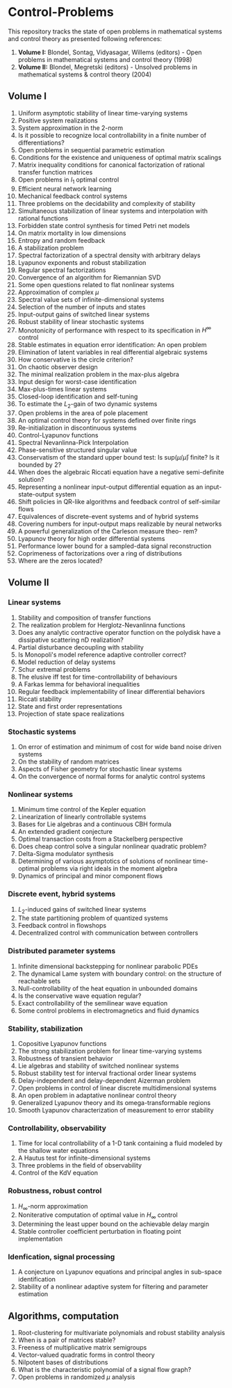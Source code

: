 # Control-Problems

This repository tracks the state of open problems in mathematical systems and control theory as presented following references:

1. **Volume I:** Blondel, Sontag, Vidyasagar, Willems (editors) - Open problems in mathematical systems and control theory (1998)
2. **Volume II:** Blondel, Megretski (editors) - Unsolved problems in mathematical systems & control theory (2004)

## Volume I

1. Uniform asymptotic stability of linear time-varying systems
2. Positive system realizations
3. System approximation in the 2-norm
4. Is it possible to recognize local controllability in a finite number of differentiations?
5. Open problems in sequential parametric estimation
6. Conditions for the existence and uniqueness of optimal matrix scalings
7. Matrix inequality conditions for canonical factorization of rational transfer function matrices
8. Open problems in $l_{1}$ optimal control
9. Efficient neural network learning
10. Mechanical feedback control systems
11. Three problems on the decidability and complexity of stability
12. Simultaneous stabilization of linear systems and interpolation with rational functions
13. Forbidden state control synthesis for timed Petri net models
14. On matrix mortality in low dimensions
15. Entropy and random feedback
16. A stabilization problem
17. Spectral factorization of a spectral density with arbitrary delays
18. Lyapunov exponents and robust stabilization
19. Regular spectral factorizations
20. Convergence of an algorithm for Riemannian SVD
21. Some open questions related to flat nonlinear systems
22. Approximation of complex $\mu$
23. Spectral value sets of infinite-dimensional systems
24. Selection of the number of inputs and states
25. Input-output gains of switched linear systems
26. Robust stability of linear stochastic systems
27. Monotonicity of performance with respect to its specification in $H^{\infty}$ control
28. Stable estimates in equation error identification: An open problem
29. Elimination of latent variables in real differential algebraic systems
30. How conservative is the circle criterion?
31. On chaotic observer design
32. The minimal realization problem in the max-plus algebra
33. Input design for worst-case identification
34. Max-plus-times linear systems
35. Closed-loop identification and self-tuning
36. To estimate the $L_{2}$-gain of two dynamic systems
37. Open problems in the area of pole placement
38. An optimal control theory for systems defined over finite rings
39. Re-initialization in discontinuous systems
40. Control-Lyapunov functions
41. Spectral Nevanlinna-Pick Interpolation
42. Phase-sensitive structured singular value
43. Conservatism of the standard upper bound test: Is $\text{sup}(\mu/\bar{\mu})$ finite? Is it bounded by 2?
44. When does the algebraic Riccati equation have a negative semi-definite solution?
45. Representing a nonlinear input-output differential equation as an input-state-output system
46. Shift policies in QR-like algorithms and feedback control of self-similar flows
47. Equivalences of discrete-event systems and of hybrid systems
48. Covering numbers for input-output maps realizable by neural networks
49. A powerful generalization of the Carleson measure theo-
rem?
50. Lyapunov theory for high order differential systems
51. Performance lower bound for a sampled-data signal reconstruction
52. Coprimeness of factorizations over a ring of distributions
53. Where are the zeros located?

## Volume II

### Linear systems

1. Stability and composition of transfer functions
2. The realization problem for Herglotz-Nevanlinna functions
3. Does any analytic contractive operator function on the polydisk have a dissipative scattering nD realization?
4. Partial disturbance decoupling with stability
5. Is Monopoli's model reference adaptive controller correct?
6. Model reduction of delay systems
7. Schur extremal problems
9. The elusive iff test for time-controllability of behaviours
9. A Farkas lemma for behavioral inequalities
10. Regular feedback implementability of linear differential behaviors
11. Riccati stability
12. State and first order representations
13. Projection of state space realizations

### Stochastic systems

1. On error of estimation and minimum of cost for wide band noise driven systems
2. On the stability of random matrices
3. Aspects of Fisher geometry for stochastic linear systems
4. On the convergence of normal forms for analytic control systems

### Nonlinear systems

1. Minimum time control of the Kepler equation
2. Linearization of linearly controllable systems
3. Bases for Lie algebras and a continuous CBH formula
4. An extended gradient conjecture
5. Optimal transaction costs from a Stackelberg perspective
6. Does cheap control solve a singular nonlinear quadratic problem?
7. Delta-Sigma modulator synthesis
8. Determining of various asymptotics of solutions of nonlinear time-optimal problems via right ideals in the moment algebra
9. Dynamics of principal and minor component flows

### Discrete event, hybrid systems

1. $L_{2}$-induced gains of switched linear systems
2. The state partitioning problem of quantized systems
3. Feedback control in flowshops
4. Decentralized control with communication between controllers

### Distributed parameter systems

1. Infinite dimensional backstepping for nonlinear parabolic PDEs
2. The dynamical Lame system with boundary control: on the structure of reachable sets
3. Null-controllability of the heat equation in unbounded domains
4. Is the conservative wave equation regular?
5. Exact controllability of the semilinear wave equation
6. Some control problems in electromagnetics and fluid dynamics

### Stability, stabilization

1. Copositive Lyapunov functions
2. The strong stabilization problem for linear time-varying systems
3. Robustness of transient behavior
4. Lie algebras and stability of switched nonlinear systems
5. Robust stability test for interval fractional order linear systems
6. Delay-independent and delay-dependent Aizerman problem
7. Open problems in control of linear discrete multidimensional systems
8. An open problem in adaptative nonlinear control theory
9. Generalized Lyapunov theory and its omega-transformable regions
10. Smooth Lyapunov characterization of measurement to error stability

### Controllability, observability

1. Time for local controllability of a 1-D tank containing a fluid modeled by the shallow water equations
2. A Hautus test for infinite-dimensional systems
3. Three problems in the field of observability
4. Control of the KdV equation

### Robustness, robust control

1. $H_{\infty}$-norm approximation
2. Noniterative computation of optimal value in $H_{\infty}$ control
3. Determining the least upper bound on the achievable delay margin
4. Stable controller coefficient perturbation in floating point implementation

### Idenfication, signal processing

1. A conjecture on Lyapunov equations and principal angles in sub-space identification
2. Stability of a nonlinear adaptive system for filtering and parameter estimation

## Algorithms, computation

1. Root-clustering for multivariate polynomials and robust stability analysis
2. When is a pair of matrices stable?
3. Freeness of multiplicative matrix semigroups
4. Vector-valued quadratic forms in control theory
5. Nilpotent bases of distributions
6. What is the characteristic polynomial of a signal flow graph?
7. Open problems in randomized $\mu$ analysis
